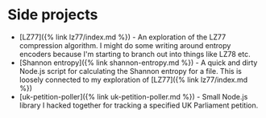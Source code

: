 # Side projects

- [LZ77]({% link lz77/index.md %}) - An exploration of the LZ77 compression algorithm. I might do some writing around entropy encoders because I'm starting to branch out into things like LZ78 etc.
- [Shannon entropy]({% link shannon-entropy.md %}) - A quick and dirty Node.js script for calculating the Shannon entropy for a file. This is loosely connected to my exploration of [LZ77]({% link lz77/index.md %})
- [uk-petition-poller]({% link uk-petition-poller.md %}) - Small Node.js library I hacked together for tracking a specified UK Parliament petition.
